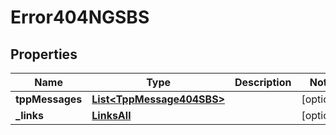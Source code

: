 # Error404NGSBS

## Properties
Name | Type | Description | Notes
------------ | ------------- | ------------- | -------------
**tppMessages** | [**List&lt;TppMessage404SBS&gt;**](TppMessage404SBS.md) |  |  [optional]
**_links** | [**LinksAll**](LinksAll.md) |  |  [optional]

